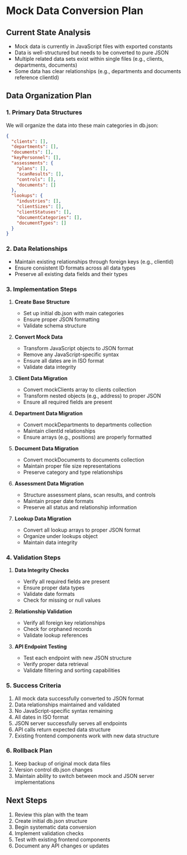 # Mock Data Conversion Plan

## Current State Analysis
- Mock data is currently in JavaScript files with exported constants
- Data is well-structured but needs to be converted to pure JSON
- Multiple related data sets exist within single files (e.g., clients, departments, documents)
- Some data has clear relationships (e.g., departments and documents reference clientId)

## Data Organization Plan

### 1. Primary Data Structures
We will organize the data into these main categories in db.json:

```json
{
  "clients": [],
  "departments": [],
  "documents": [],
  "keyPersonnel": [],
  "assessments": {
    "plans": [],
    "scanResults": [],
    "controls": [],
    "documents": []
  },
  "lookups": {
    "industries": [],
    "clientSizes": [],
    "clientStatuses": [],
    "documentCategories": [],
    "documentTypes": []
  }
}
```

### 2. Data Relationships
- Maintain existing relationships through foreign keys (e.g., clientId)
- Ensure consistent ID formats across all data types
- Preserve all existing data fields and their types

### 3. Implementation Steps

1. **Create Base Structure**
   - Set up initial db.json with main categories
   - Ensure proper JSON formatting
   - Validate schema structure

2. **Convert Mock Data**
   - Transform JavaScript objects to JSON format
   - Remove any JavaScript-specific syntax
   - Ensure all dates are in ISO format
   - Validate data integrity

3. **Client Data Migration**
   - Convert mockClients array to clients collection
   - Transform nested objects (e.g., address) to proper JSON
   - Ensure all required fields are present

4. **Department Data Migration**
   - Convert mockDepartments to departments collection
   - Maintain clientId relationships
   - Ensure arrays (e.g., positions) are properly formatted

5. **Document Data Migration**
   - Convert mockDocuments to documents collection
   - Maintain proper file size representations
   - Preserve category and type relationships

6. **Assessment Data Migration**
   - Structure assessment plans, scan results, and controls
   - Maintain proper date formats
   - Preserve all status and relationship information

7. **Lookup Data Migration**
   - Convert all lookup arrays to proper JSON format
   - Organize under lookups object
   - Maintain data integrity

### 4. Validation Steps

1. **Data Integrity Checks**
   - Verify all required fields are present
   - Ensure proper data types
   - Validate date formats
   - Check for missing or null values

2. **Relationship Validation**
   - Verify all foreign key relationships
   - Check for orphaned records
   - Validate lookup references

3. **API Endpoint Testing**
   - Test each endpoint with new JSON structure
   - Verify proper data retrieval
   - Validate filtering and sorting capabilities

### 5. Success Criteria

1. All mock data successfully converted to JSON format
2. Data relationships maintained and validated
3. No JavaScript-specific syntax remaining
4. All dates in ISO format
5. JSON server successfully serves all endpoints
6. API calls return expected data structure
7. Existing frontend components work with new data structure

### 6. Rollback Plan

1. Keep backup of original mock data files
2. Version control db.json changes
3. Maintain ability to switch between mock and JSON server implementations

## Next Steps

1. Review this plan with the team
2. Create initial db.json structure
3. Begin systematic data conversion
4. Implement validation checks
5. Test with existing frontend components
6. Document any API changes or updates